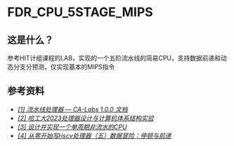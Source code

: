 # FDR_CPU_5STAGE_MIPS

## 这是什么？
参考HIT计组课程的LAB，实现的一个五阶流水线的简易CPU，支持数据前递和动态分支分预测，仅实现基本的MIPS指令
## 参考资料
- *[[1] 流水线处理器 — CA-Labs 1.0.0 文档](https://hit-coa.gitlab.io/archlab/labs/lab1.html)*
- *[[2] 哈工大2023处理器设计与计算机体系结构实验](https://github.com/MengYueqi/HIT_CPU_verilog)*
- *[[3] 设计并实现一个单周期非流水的CPU](https://blog.csdn.net/zhang_qing_yun/article/details/121049946)*
- *[[4] 从零开始写riscv处理器（五）数据冒险：停顿与前递](https://blog.csdn.net/weixin_45774715/article/details/132744848)*
